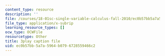 ```yaml
---
content_type: resource
description: ''
file: /courses/18-01sc-single-variable-calculus-fall-2010/ec0b57bb5a7a5964b0796728559466c2_TpWQlKHPyJ4.vtt
file_type: application/x-subrip
learning_resource_types: []
ocw_type: OCWFile
resourcetype: Other
title: 3play caption file
uid: ec0b57bb-5a7a-5964-b079-6728559466c2
---
```

